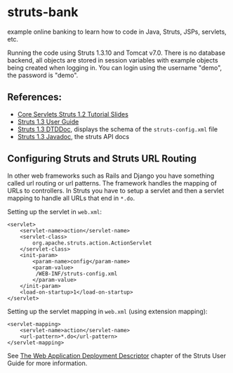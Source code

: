 # struts-bank

example online banking to learn how to code in Java, Struts, JSPs, servlets, etc.

Running the code using Struts 1.3.10 and Tomcat v7.0. There is no database backend, all objects are stored in session variables with example objects being created when logging in. You can login using the username "demo", the password is "demo".

## References:

* [Core Servlets Struts 1.2 Tutorial Slides](http://courses.coreservlets.com/Course-Materials/struts.html)
* [Struts 1.3 User Guide](http://struts.apache.org/release/1.3.x/userGuide/index.html)
* [Struts 1.3 DTDDoc](http://struts.apache.org/release/1.3.x/struts-core/dtddoc/index.html), displays the schema of the `struts-config.xml` file
* [Struts 1.3 Javadoc](http://struts.apache.org/release/1.3.x/apidocs/index.html), the struts API docs

## Configuring Struts and Struts URL Routing

In other web frameworks such as Rails and Django you have something called url routing or url patterns. The framework handles the mapping of URLs to controllers. In Struts you have to setup a servlet and then a servlet mapping to handle all URLs that end in `*.do`.

Setting up the servlet in `web.xml`:

    <servlet>
        <servlet-name>action</servlet-name>
        <servlet-class>
            org.apache.struts.action.ActionServlet
        </servlet-class>
        <init-param>
            <param-name>config</param-name>
            <param-value>
             /WEB-INF/struts-config.xml
            </param-value>
        </init-param>
        <load-on-startup>1</load-on-startup>
    </servlet>

Setting up the servlet mapping in `web.xml` (using extension mapping):

    <servlet-mapping>
        <servlet-name>action</servlet-name>
        <url-pattern>*.do</url-pattern>
    </servlet-mapping>

See [The Web Application Deployment Descriptor](http://struts.apache.org/release/1.3.x/userGuide/configuration.html#dd_config) chapter of the Struts User Guide for more information.
